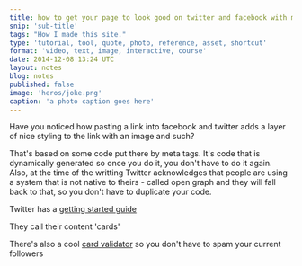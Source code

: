 ```yaml
---
title: how to get your page to look good on twitter and facebook with meta tags
snip: 'sub-title'
tags: "How I made this site."
type: 'tutorial, tool, quote, photo, reference, asset, shortcut'
format: 'video, text, image, interactive, course'
date: 2014-12-08 13:24 UTC
layout: notes
blog: notes
published: false
image: 'heros/joke.png'
caption: 'a photo caption goes here'
---
```


Have you noticed how pasting a link into facebook and twitter adds a layer of nice styling to the link with an image and such? 

That's based on some code put there by meta tags. It's code that is dynamically generated so once you do it, you don't have to do it again. Also, at the time of the writting Twitter acknowledges that people are using a system that is not native to theirs - called open graph and they will fall back to that, so you don't have to duplicate your code.

Twitter has a [getting started guide](https://dev.twitter.com/cards/getting-started)

They call their content 'cards'

There's also a cool [card validator](https://cards-dev.twitter.com/validator) so you don't have to spam your current followers
